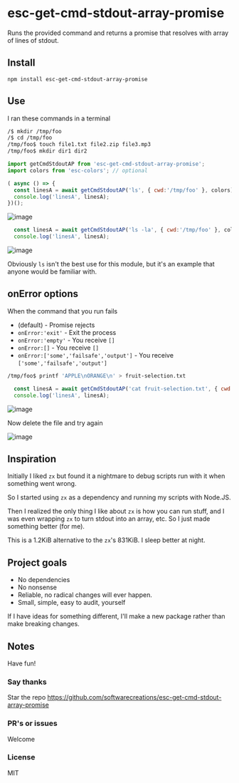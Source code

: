# esc-get-cmd-stdout-array-promise
Runs the provided command and returns a promise that resolves with array of lines of stdout.

## Install
`npm install esc-get-cmd-stdout-array-promise`

## Use
I ran these commands in a terminal
```sh
/$ mkdir /tmp/foo
/$ cd /tmp/foo
/tmp/foo$ touch file1.txt file2.zip file3.mp3
/tmp/foo$ mkdir dir1 dir2
```

```javascript
import getCmdStdoutAP from 'esc-get-cmd-stdout-array-promise';
import colors from 'esc-colors'; // optional

( async () => {
  const linesA = await getCmdStdoutAP('ls', { cwd:'/tmp/foo' }, colors);
  console.log('linesA', linesA);
})();
```
![image](https://github.com/user-attachments/assets/9d073807-fce1-411b-96c4-82e794fa8e38)

```JavaScript
  const linesA = await getCmdStdoutAP('ls -la', { cwd:'/tmp/foo' }, colors);
  console.log('linesA', linesA);
```
![image](https://github.com/user-attachments/assets/272a2b45-2bcb-4884-ba5d-c90c1dd8e0ea)

Obviously `ls` isn't the best use for this module, but it's an example that anyone would be familiar with.

## onError options
When the command that you run fails
* (default) - Promise rejects
* `onError:'exit'` - Exit the process
* `onError:'empty'` - You receive `[]`
* `onError:[]` - You receive `[]`
* `onError:['some','failsafe','output']` - You receive `['some','failsafe','output']`

```sh
/tmp/foo$ printf 'APPLE\nORANGE\n' > fruit-selection.txt
```

```JavaScript
  const linesA = await getCmdStdoutAP('cat fruit-selection.txt', { cwd:'/tmp/foo', onError:['GRAPE'] }, colors);
  console.log('linesA', linesA);
```

![image](https://github.com/user-attachments/assets/97254530-aec5-43fa-a920-0ee769c1e07a)

Now delete the file and try again

![image](https://github.com/user-attachments/assets/b6bb4354-639d-43fc-a1ce-b9552a774d0d)

## Inspiration
Initially I liked `zx` but found it a nightmare to debug scripts run with it when something went wrong.

So I started using `zx` as a dependency and running my scripts with Node.JS.

Then I realized the only thing I like about `zx` is how you can run stuff, and I was even wrapping `zx` to turn stdout into an array, etc.
So I just made something better (for me).

This is a 1.2KiB alternative to the `zx`'s 831KiB. I sleep better at night.

## Project goals
* No dependencies
* No nonsense
* Reliable, no radical changes will ever happen.
* Small, simple, easy to audit, yourself

If I have ideas for something different, I'll make a new package rather than make breaking changes.

## Notes
Have fun!

### Say thanks
Star the repo
https://github.com/softwarecreations/esc-get-cmd-stdout-array-promise

### PR's or issues
Welcome

### License
MIT
